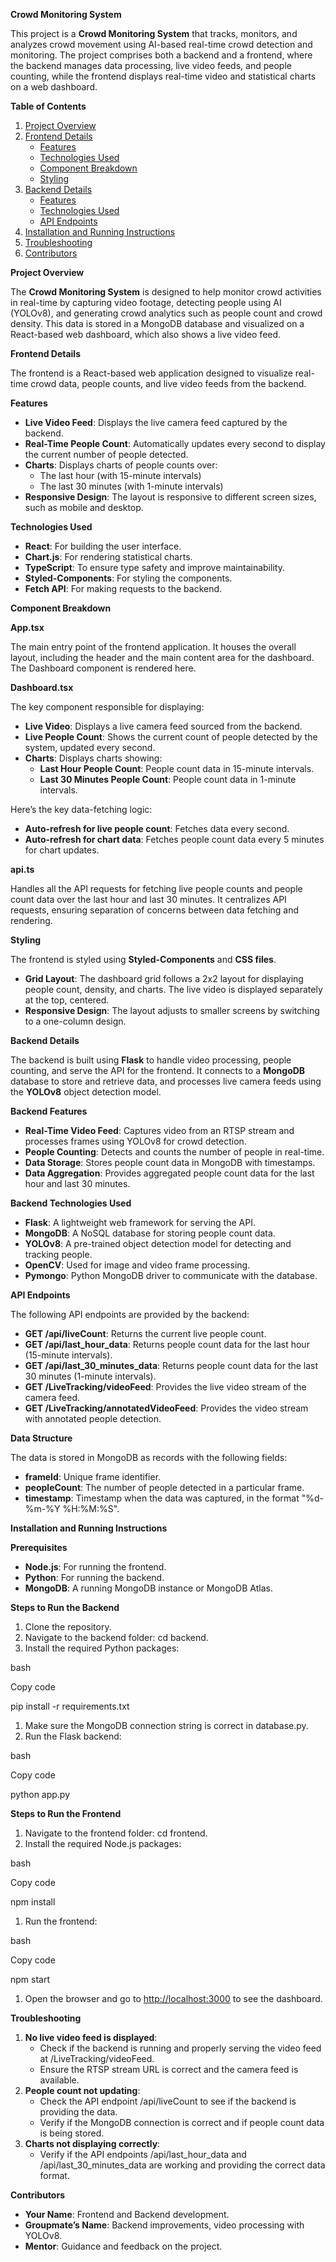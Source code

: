 **Crowd Monitoring System**

This project is a **Crowd Monitoring System** that tracks, monitors, and analyzes crowd movement using AI-based real-time crowd detection and monitoring. The project comprises both a backend and a frontend, where the backend manages data processing, live video feeds, and people counting, while the frontend displays real-time video and statistical charts on a web dashboard.

**Table of Contents**

1. [Project Overview](#project-overview)
2. [Frontend Details](#frontend-details)
    - [Features](#features)
    - [Technologies Used](#technologies-used)
    - [Component Breakdown](#component-breakdown)
    - [Styling](#styling)
3. [Backend Details](#backend-details)
    - [Features](#backend-features)
    - [Technologies Used](#backend-technologies-used)
    - [API Endpoints](#api-endpoints)
4. [Installation and Running Instructions](#installation-and-running-instructions)
5. [Troubleshooting](#troubleshooting)
6. [Contributors](#contributors)

**Project Overview**

The **Crowd Monitoring System** is designed to help monitor crowd activities in real-time by capturing video footage, detecting people using AI (YOLOv8), and generating crowd analytics such as people count and crowd density. This data is stored in a MongoDB database and visualized on a React-based web dashboard, which also shows a live video feed.

**Frontend Details**

The frontend is a React-based web application designed to visualize real-time crowd data, people counts, and live video feeds from the backend.

**Features**

- **Live Video Feed**: Displays the live camera feed captured by the backend.
- **Real-Time People Count**: Automatically updates every second to display the current number of people detected.
- **Charts**: Displays charts of people counts over:
  - The last hour (with 15-minute intervals)
  - The last 30 minutes (with 1-minute intervals)
- **Responsive Design**: The layout is responsive to different screen sizes, such as mobile and desktop.

**Technologies Used**

- **React**: For building the user interface.
- **Chart.js**: For rendering statistical charts.
- **TypeScript**: To ensure type safety and improve maintainability.
- **Styled-Components**: For styling the components.
- **Fetch API**: For making requests to the backend.

**Component Breakdown**

**App.tsx**

The main entry point of the frontend application. It houses the overall layout, including the header and the main content area for the dashboard. The Dashboard component is rendered here.

**Dashboard.tsx**

The key component responsible for displaying:

- **Live Video**: Displays a live camera feed sourced from the backend.
- **Live People Count**: Shows the current count of people detected by the system, updated every second.
- **Charts**: Displays charts showing:
  - **Last Hour People Count**: People count data in 15-minute intervals.
  - **Last 30 Minutes People Count**: People count data in 1-minute intervals.

Here’s the key data-fetching logic:

- **Auto-refresh for live people count**: Fetches data every second.
- **Auto-refresh for chart data**: Fetches people count data every 5 minutes for chart updates.

**api.ts**

Handles all the API requests for fetching live people counts and people count data over the last hour and last 30 minutes. It centralizes API requests, ensuring separation of concerns between data fetching and rendering.

**Styling**

The frontend is styled using **Styled-Components** and **CSS files**.

- **Grid Layout**: The dashboard grid follows a 2x2 layout for displaying people count, density, and charts. The live video is displayed separately at the top, centered.
- **Responsive Design**: The layout adjusts to smaller screens by switching to a one-column design.

**Backend Details**

The backend is built using **Flask** to handle video processing, people counting, and serve the API for the frontend. It connects to a **MongoDB** database to store and retrieve data, and processes live camera feeds using the **YOLOv8** object detection model.

**Backend Features**

- **Real-Time Video Feed**: Captures video from an RTSP stream and processes frames using YOLOv8 for crowd detection.
- **People Counting**: Detects and counts the number of people in real-time.
- **Data Storage**: Stores people count data in MongoDB with timestamps.
- **Data Aggregation**: Provides aggregated people count data for the last hour and last 30 minutes.

**Backend Technologies Used**

- **Flask**: A lightweight web framework for serving the API.
- **MongoDB**: A NoSQL database for storing people count data.
- **YOLOv8**: A pre-trained object detection model for detecting and tracking people.
- **OpenCV**: Used for image and video frame processing.
- **Pymongo**: Python MongoDB driver to communicate with the database.

**API Endpoints**

The following API endpoints are provided by the backend:

- **GET /api/liveCount**: Returns the current live people count.
- **GET /api/last_hour_data**: Returns people count data for the last hour (15-minute intervals).
- **GET /api/last_30_minutes_data**: Returns people count data for the last 30 minutes (1-minute intervals).
- **GET /LiveTracking/videoFeed**: Provides the live video stream of the camera feed.
- **GET /LiveTracking/annotatedVideoFeed**: Provides the video stream with annotated people detection.

**Data Structure**

The data is stored in MongoDB as records with the following fields:

- **frameId**: Unique frame identifier.
- **peopleCount**: The number of people detected in a particular frame.
- **timestamp**: Timestamp when the data was captured, in the format "%d-%m-%Y %H:%M:%S".

**Installation and Running Instructions**

**Prerequisites**

- **Node.js**: For running the frontend.
- **Python**: For running the backend.
- **MongoDB**: A running MongoDB instance or MongoDB Atlas.

**Steps to Run the Backend**

1. Clone the repository.
2. Navigate to the backend folder: cd backend.
3. Install the required Python packages:

bash

Copy code

pip install -r requirements.txt

1. Make sure the MongoDB connection string is correct in database.py.
2. Run the Flask backend:

bash

Copy code

python app.py

**Steps to Run the Frontend**

1. Navigate to the frontend folder: cd frontend.
2. Install the required Node.js packages:

bash

Copy code

npm install

1. Run the frontend:

bash

Copy code

npm start

1. Open the browser and go to <http://localhost:3000> to see the dashboard.

**Troubleshooting**

1. **No live video feed is displayed**:
    - Check if the backend is running and properly serving the video feed at /LiveTracking/videoFeed.
    - Ensure the RTSP stream URL is correct and the camera feed is available.
2. **People count not updating**:
    - Check the API endpoint /api/liveCount to see if the backend is providing the data.
    - Verify if the MongoDB connection is correct and if people count data is being stored.
3. **Charts not displaying correctly**:
    - Verify if the API endpoints /api/last_hour_data and /api/last_30_minutes_data are working and providing the correct data format.

**Contributors**

- **Your Name**: Frontend and Backend development.
- **Groupmate’s Name**: Backend improvements, video processing with YOLOv8.
- **Mentor**: Guidance and feedback on the project.